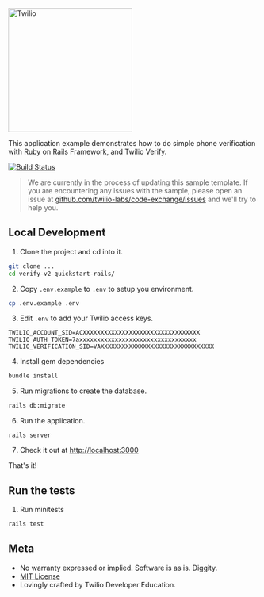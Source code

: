 <a href="https://www.twilio.com">
  <img src="https://static0.twilio.com/marketing/bundles/marketing/img/logos/wordmark-red.svg" alt="Twilio" width="250" />
</a>

This application example demonstrates how to do simple phone verification with Ruby on Rails Framework, and Twilio Verify.

[![Build Status](https://travis-ci.org/TwilioDevEd/verify-v2-quickstart-rails.svg?branch=master)](https://travis-ci.org/TwilioDevEd/verify-v2-quickstart-rails)

> We are currently in the process of updating this sample template. If you are encountering any issues with the sample, please open an issue at [github.com/twilio-labs/code-exchange/issues](https://github.com/twilio-labs/code-exchange/issues) and we'll try to help you.

## Local Development

1. Clone the project and cd into it.
```bash
git clone ...
cd verify-v2-quickstart-rails/
```

2. Copy `.env.example` to `.env` to setup you environment.
```bash
cp .env.example .env
```

3. Edit `.env` to add your Twilio access keys.
```
TWILIO_ACCOUNT_SID=ACXXXXXXXXXXXXXXXXXXXXXXXXXXXXXXXXX
TWILIO_AUTH_TOKEN=7axxxxxxxxxxxxxxxxxxxxxxxxxxxxxxxxx
TWILIO_VERIFICATION_SID=VAXXXXXXXXXXXXXXXXXXXXXXXXXXXXXXXX
```

4. Install gem dependencies
```bash
bundle install
```

5. Run migrations to create the database.
```bash
rails db:migrate
```

6. Run the application.
```bach
rails server
```

7. Check it out at [http://localhost:3000](http://localhost:3000)


That's it!

## Run the tests

1. Run minitests

```bash
rails test
```

## Meta

* No warranty expressed or implied. Software is as is. Diggity.
* [MIT License](http://www.opensource.org/licenses/mit-license.html)
* Lovingly crafted by Twilio Developer Education.
